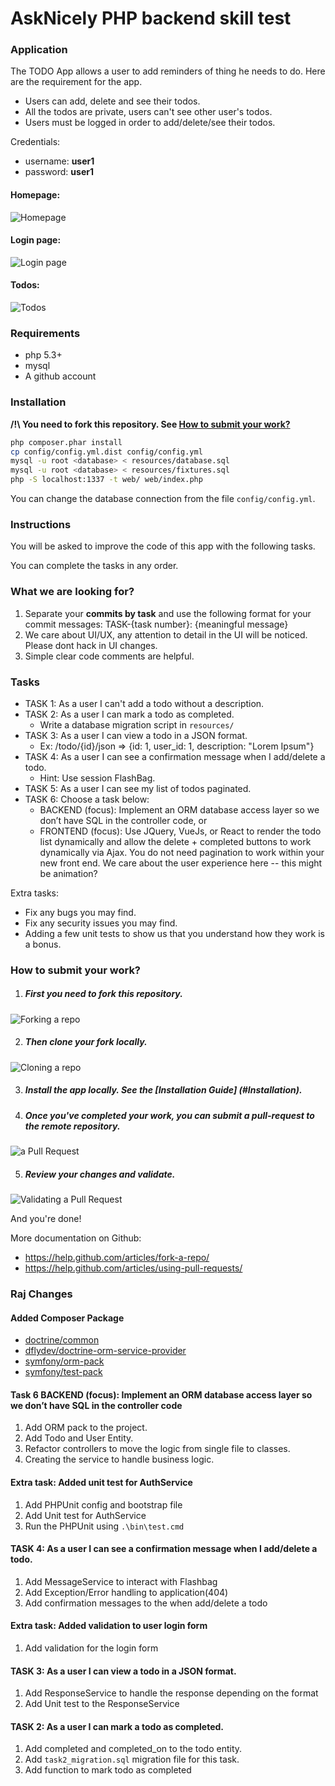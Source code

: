 AskNicely PHP backend skill test
==========================


### Application
The TODO App allows a user to add reminders of thing he needs to do. Here are the requirement for the app.
* Users can add, delete and see their todos.
* All the todos are private, users can't see other user's todos.
* Users must be logged in order to add/delete/see their todos.

Credentials:
* username: **user1**
* password: **user1**

#### Homepage:
![Homepage](/web/img/homepage.png?raw=true "Homepage")

#### Login page:
![Login page](/web/img/login-page.png?raw=true "Login page")

#### Todos:
![Todos](/web/img/todos.png?raw=true "Todos")

### Requirements
* php 5.3+
* mysql
* A github account

### Installation
**/!\ You need to fork this repository. See [How to submit your work?](#how-to-submit-your-work)**
```sh
php composer.phar install
cp config/config.yml.dist config/config.yml
mysql -u root <database> < resources/database.sql
mysql -u root <database> < resources/fixtures.sql
php -S localhost:1337 -t web/ web/index.php
```
You can change the database connection from the file `config/config.yml`.

### Instructions

You will be asked to improve the code of this app with the following tasks.

You can complete the tasks in any order.

### What we are looking for?
1. Separate your <b>commits by task</b> and use the following format for your commit messages: TASK-{task number}: {meaningful message}
2. We care about UI/UX, any attention to detail in the UI will be noticed. Please dont hack in UI changes. 
3. Simple clear code comments are helpful.   

### Tasks
* TASK 1: As a user I can't add a todo without a description.
* TASK 2: As a user I can mark a todo as completed.
    - Write a database migration script in `resources/`
* TASK 3: As a user I can view a todo in a JSON format.
    - Ex: /todo/{id}/json => {id: 1, user_id: 1, description: "Lorem Ipsum"}
* TASK 4: As a user I can see a confirmation message when I add/delete a todo.
    - Hint: Use session FlashBag.
* TASK 5: As a user I can see my list of todos paginated.
* TASK 6: Choose a task below:
    - BACKEND (focus): Implement an ORM database access layer so we don’t have SQL in the controller code, or
    - FRONTEND (focus): Use JQuery, VueJs, or React to render the todo list dynamically and allow the delete + completed buttons to work dynamically via Ajax. You do not need pagination to work within your new front end.  We care about the user experience here -- this might be animation?  
 
    

Extra tasks:
- Fix any bugs you may find.
- Fix any security issues you may find.
- Adding a few unit tests to show us that you understand how they work is a bonus. 

### How to submit your work?

1. ##### First you need to fork this repository.
![Forking a repo](/web/img/fork.png?raw=true "Forking a repo")

2. ##### Then clone your fork locally.
![Cloning a repo](/web/img/clone.png?raw=true "Cloning a repo")

3. ##### Install the app locally. See the [Installation Guide] (#Installation).

4. ##### Once you've completed your work, you can submit a pull-request to the remote repository.
![ a Pull Request](/web/img/pull-request.png?raw=true "Creating a Pull Request")

5. ##### Review your changes and validate.
![Validating a Pull Request](/web/img/pull-request-review.png?raw=true "Validating a Pull Request")



And you're done!


More documentation on Github:
* https://help.github.com/articles/fork-a-repo/
* https://help.github.com/articles/using-pull-requests/

### Raj Changes

#### Added Composer Package
* [doctrine/common](https://github.com/doctrine/common/tree/v2.10.0)
* [dflydev/doctrine-orm-service-provider](https://github.com/dflydev/dflydev-doctrine-orm-service-provider)
* [symfony/orm-pack](https://github.com/symfony/orm-pack/tree/v2.2.0)
* [symfony/test-pack](https://github.com/symfony/test-pack/tree/v1.0.9)

#### Task 6 BACKEND (focus): Implement an ORM database access layer so we don’t have SQL in the controller code
1. Add ORM pack to the project.
2. Add Todo and User Entity.
3. Refactor controllers to move the logic from single file to classes.
4. Creating the service to handle business logic.

#### Extra task: Added unit test for AuthService
1. Add PHPUnit config and bootstrap file
2. Add Unit test for AuthService
3. Run the PHPUnit using ```.\bin\test.cmd```

#### TASK 4: As a user I can see a confirmation message when I add/delete a todo.
1. Add MessageService to interact with Flashbag
2. Add Exception/Error handling to application(404)
3. Add confirmation messages to the when add/delete a todo

#### Extra task: Added validation to user login form
1. Add validation for the login form

#### TASK 3: As a user I can view a todo in a JSON format.
1. Add ResponseService to handle the response depending on the format
2. Add Unit test to the ResponseService

#### TASK 2: As a user I can mark a todo as completed.
1. Add completed and completed_on to the todo entity.
2. Add ```task2_migration.sql``` migration file for this task.
2. Add function to mark todo as completed
